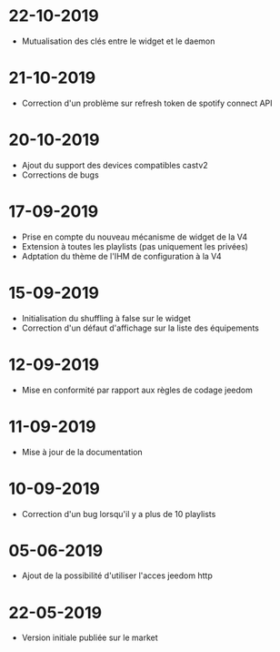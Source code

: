 ﻿# 22-10-2019

- Mutualisation des clés entre le widget et le daemon

# 21-10-2019

- Correction d'un problème sur refresh token de spotify connect API

# 20-10-2019

- Ajout du support des devices compatibles castv2 
- Corrections de bugs

# 17-09-2019

- Prise en compte du nouveau mécanisme de widget de la V4
- Extension à toutes les playlists (pas uniquement les privées)
- Adptation du thème de l'IHM de configuration à la V4
 
# 15-09-2019

- Initialisation du shuffling à false sur le widget
- Correction d'un défaut d'affichage sur la liste des équipements

# 12-09-2019

- Mise en conformité par rapport aux règles de codage jeedom

# 11-09-2019 

- Mise à jour de la documentation

# 10-09-2019

- Correction d'un bug lorsqu'il y a plus de 10 playlists

# 05-06-2019

- Ajout de la possibilité d'utiliser l'acces jeedom http
  
# 22-05-2019

- Version initiale publiée sur le market

